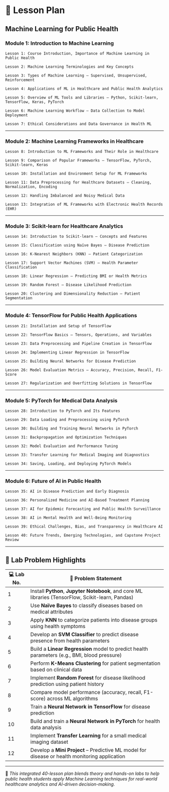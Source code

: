 # 📘 Lesson Plan 
## Machine Learning for Public Health  

### Module 1: Introduction to Machine Learning  

    Lesson 1: Course Introduction, Importance of Machine Learning in Public Health  

    Lesson 2: Machine Learning Terminologies and Key Concepts  

    Lesson 3: Types of Machine Learning – Supervised, Unsupervised, Reinforcement  

    Lesson 4: Applications of ML in Healthcare and Public Health Analytics  

    Lesson 5: Overview of ML Tools and Libraries – Python, Scikit-learn, TensorFlow, Keras, PyTorch  

    Lesson 6: Machine Learning Workflow – Data Collection to Model Deployment  

    Lesson 7: Ethical Considerations and Data Governance in Health ML  

---

### Module 2: Machine Learning Frameworks in Healthcare  

    Lesson 8: Introduction to ML Frameworks and Their Role in Healthcare  

    Lesson 9: Comparison of Popular Frameworks – TensorFlow, PyTorch, Scikit-learn, Keras  

    Lesson 10: Installation and Environment Setup for ML Frameworks  

    Lesson 11: Data Preprocessing for Healthcare Datasets – Cleaning, Normalization, Encoding  

    Lesson 12: Handling Imbalanced and Noisy Medical Data  

    Lesson 13: Integration of ML Frameworks with Electronic Health Records (EHR)  

---

### Module 3: Scikit-learn for Healthcare Analytics  

    Lesson 14: Introduction to Scikit-learn – Concepts and Features  

    Lesson 15: Classification using Naïve Bayes – Disease Prediction  

    Lesson 16: K-Nearest Neighbors (KNN) – Patient Categorization  

    Lesson 17: Support Vector Machines (SVM) – Health Parameter Classification  

    Lesson 18: Linear Regression – Predicting BMI or Health Metrics  

    Lesson 19: Random Forest – Disease Likelihood Prediction  

    Lesson 20: Clustering and Dimensionality Reduction – Patient Segmentation  

---

### Module 4: TensorFlow for Public Health Applications  

    Lesson 21: Installation and Setup of TensorFlow  

    Lesson 22: TensorFlow Basics – Tensors, Operations, and Variables  

    Lesson 23: Data Preprocessing and Pipeline Creation in TensorFlow  

    Lesson 24: Implementing Linear Regression in TensorFlow  

    Lesson 25: Building Neural Networks for Disease Prediction  

    Lesson 26: Model Evaluation Metrics – Accuracy, Precision, Recall, F1-Score  

    Lesson 27: Regularization and Overfitting Solutions in TensorFlow  

---

### Module 5: PyTorch for Medical Data Analysis  

    Lesson 28: Introduction to PyTorch and Its Features  

    Lesson 29: Data Loading and Preprocessing using PyTorch  

    Lesson 30: Building and Training Neural Networks in PyTorch  

    Lesson 31: Backpropagation and Optimization Techniques  

    Lesson 32: Model Evaluation and Performance Tuning  

    Lesson 33: Transfer Learning for Medical Imaging and Diagnostics  

    Lesson 34: Saving, Loading, and Deploying PyTorch Models  

---

### Module 6: Future of AI in Public Health  

    Lesson 35: AI in Disease Prediction and Early Diagnosis  

    Lesson 36: Personalized Medicine and AI-Based Treatment Planning  

    Lesson 37: AI for Epidemic Forecasting and Public Health Surveillance  

    Lesson 38: AI in Mental Health and Well-Being Monitoring  

    Lesson 39: Ethical Challenges, Bias, and Transparency in Healthcare AI  

    Lesson 40: Future Trends, Emerging Technologies, and Capstone Project Review  

---

## 🧪 Lab Problem Highlights  
  

| 💻 Lab No. | 🔧 Problem Statement                                                                                          |
| ----------- | ------------------------------------------------------------------------------------------------------------- |
| 1           | Install **Python**, **Jupyter Notebook**, and core ML libraries (TensorFlow, Scikit-learn, Pandas)            |
| 2           | Use **Naïve Bayes** to classify diseases based on medical attributes                                          |
| 3           | Apply **KNN** to categorize patients into disease groups using health symptoms                                |
| 4           | Develop an **SVM Classifier** to predict disease presence from health parameters                              |
| 5           | Build a **Linear Regression** model to predict health parameters (e.g., BMI, blood pressure)                  |
| 6           | Perform **K-Means Clustering** for patient segmentation based on clinical data                                |
| 7           | Implement **Random Forest** for disease likelihood prediction using patient history                           |
| 8           | Compare model performance (accuracy, recall, F1-score) across ML algorithms                                   |
| 9           | Train a **Neural Network in TensorFlow** for disease prediction                                               |
| 10          | Build and train a **Neural Network in PyTorch** for health data analysis                                      |
| 11          | Implement **Transfer Learning** for a small medical imaging dataset                                           |
| 12          | Develop a **Mini Project** – Predictive ML model for disease or health monitoring application                 |

---

📄 *This integrated 40-lesson plan blends theory and hands-on labs to help public health students apply Machine Learning techniques for real-world healthcare analytics and AI-driven decision-making.*

